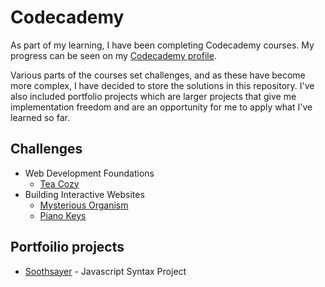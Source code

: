 # Codecademy

As part of my learning, I have been completing Codecademy courses. My progress can be seen on my [Codecademy profile](https://www.codecademy.com/profiles/Stev1202).

Various parts of the courses set challenges, and as these have become more complex, I have decided to store the solutions in this repository. I've also included portfolio projects which are larger projects that give me implementation freedom and are an opportunity for me to apply what I've learned so far. 

## Challenges

* Web Development Foundations
    * [Tea Cozy](https://github.com/stevhook/codecademy-challenges/tree/main/web-development-foundations/tea-cozy)
* Building Interactive Websites
    * [Mysterious Organism](https://github.com/stevhook/codecademy-challenges/tree/main/interactive-websites/mysterious-organism)
    * [Piano Keys](https://github.com/stevhook/codecademy-challenges/tree/main/interactive-websites/piano-keys)

## Portfoilio projects

* [Soothsayer](https://github.com/stevhook/codecademy-challenges/tree/main/portfolio-projects/soothsayer) - Javascript Syntax Project


